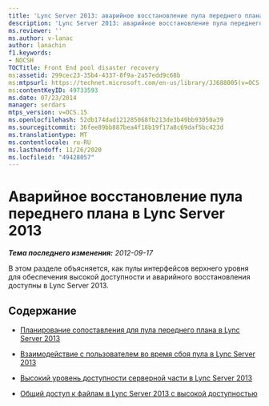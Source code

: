 ```yaml
---
title: 'Lync Server 2013: аварийное восстановление пула переднего плана'
description: 'Lync Server 2013: аварийное восстановление пула переднего плана.'
ms.reviewer: ''
ms.author: v-lanac
author: lanachin
f1.keywords:
- NOCSH
TOCTitle: Front End pool disaster recovery
ms:assetid: 299cec23-35b4-4337-8f9a-2a57edd9c68b
ms:mtpsurl: https://technet.microsoft.com/en-us/library/JJ688005(v=OCS.15)
ms:contentKeyID: 49733593
ms.date: 07/23/2014
manager: serdars
mtps_version: v=OCS.15
ms.openlocfilehash: 52db174dad121285068fb213de3b49bb93050a39
ms.sourcegitcommit: 36fee89bb887bea4f18b19f17a8c69daf5bc423d
ms.translationtype: MT
ms.contentlocale: ru-RU
ms.lasthandoff: 11/26/2020
ms.locfileid: "49428057"
---
```

# <a name="front-end-pool-disaster-recovery-in-lync-server-2013"></a>Аварийное восстановление пула переднего плана в Lync Server 2013

<div data-xmlns="http://www.w3.org/1999/xhtml">

<div class="topic" data-xmlns="http://www.w3.org/1999/xhtml" data-msxsl="urn:schemas-microsoft-com:xslt" data-cs="https://msdn.microsoft.com/">

<div data-asp="https://msdn2.microsoft.com/asp">



</div>

<div id="mainSection">

<div id="mainBody">

<span> </span>

_**Тема последнего изменения:** 2012-09-17_

В этом разделе объясняется, как пулы интерфейсов верхнего уровня для обеспечения высокой доступности и аварийного восстановления доступны в Lync Server 2013.

<div>

## <a name="in-this-section"></a>Содержание

  - [Планирование сопоставления для пула переднего плана в Lync Server 2013](lync-server-2013-planning-for-front-end-pool-pairing.md)

  - [Взаимодействие с пользователем во время сбоя пула в Lync Server 2013](lync-server-2013-user-experience-during-pool-failure.md)

  - [Высокий уровень доступности серверной части в Lync Server 2013](lync-server-2013-back-end-server-high-availability.md)

  - [Общий доступ к файлам в Lync Server 2013 с высокой доступностью](lync-server-2013-file-sharing-high-availability.md)

</div>

</div>

<span> </span>

</div>

</div>

</div>

